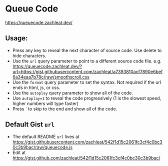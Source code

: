 # Queue Code

https://queuecode.zachleat.dev/

## Usage:

- Press any key to reveal the next character of source code. Use delete to hide characters.
- Use the `url` query parameter to point to a different source code file.
  e.g. https://queuecode.zachleat.dev/?url=https://gist.githubusercontent.com/zachleat/a7393810acf7890e6bef6a34eaa7b78c/raw/smoothscroll.css
- Use the `format` query parameter to set the syntax. Not required if the url ends in html, js, or css.
- Use the `autoplay` query parameter to show all of the code.
- Use `autoplay=1` to reveal the code progressively (1 is the slowest speed, higher numbers will type faster)
- Press ` to skip to the end and show all of the code. 

## Default Gist `url`

* The default README `url` lives at https://gist.githubusercontent.com/zachleat/542f1d15c2061fc3cf4c0bc30c3b9bac/raw/queuecode.js
* Edit at https://gist.github.com/zachleat/542f1d15c2061fc3cf4c0bc30c3b9bac/
